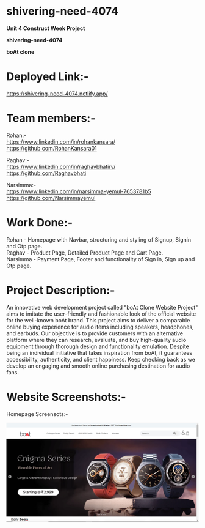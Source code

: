 # shivering-need-4074

**Unit 4 Construct Week Project**

**shivering-need-4074**

**boAt clone**

# Deployed Link:-
https://shivering-need-4074.netlify.app/

# Team members:-
Rohan:- <br/>
https://www.linkedin.com/in/rohankansara/  <br/>
https://github.com/RohanKansara01 <br/>

Raghav:- <br/>
https://www.linkedin.com/in/raghavbhatirv/ <br/>
https://github.com/Raghavbhati <br/>

Narsimma:- <br/>
https://www.linkedin.com/in/narsimma-yemul-7653781b5 <br/>
https://github.com/Narsimmayemul <br/>

# Work Done:-
Rohan - Homepage with Navbar, structuring and styling of Signup, Signin and Otp page. <br/>
Raghav - Product Page, Detailed Product Page and Cart Page. <br/>
Narsimma - Payment Page, Footer and functionality of Sign in, Sign up and Otp page. <br/>

# Project Description:-
An innovative web development project called "boAt Clone Website Project" aims to imitate the user-friendly and fashionable look of the official website for the well-known boAt brand. This project aims to deliver a comparable online buying experience for audio items including speakers, headphones, and earbuds. Our objective is to provide customers with an alternative platform where they can research, evaluate, and buy high-quality audio equipment through thorough design and functionality emulation. Despite being an individual initiative that takes inspiration from boAt, it guarantees accessibility, authenticity, and client happiness. Keep checking back as we develop an engaging and smooth online purchasing destination for audio fans.

# Website Screenshots:-

Homepage Screensots:-
<!-- <p align="center">
<img src="/shivering-need-4074/Website_Screenshots/boat_homepage_1.PNG" width="350" alt="Homepage Screenshot 1">
</p> -->
<!-- ![image description](shivering-need-4074\Website_Screenshots\boat_homepage_1.PNG) -->
![Alt text](Website_Screenshots/boat_homepage_1.PNG)